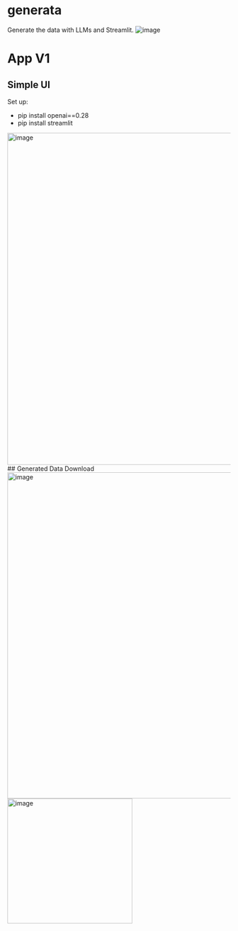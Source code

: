 # generata
Generate the data with LLMs and Streamlit.
![image](https://github.com/user-attachments/assets/76fc3afb-47f2-4b8d-a37e-018d0ec47254)


# App V1 
## Simple UI
Set up:
- pip install openai==0.28
- pip install streamlit 
<img width="749" alt="image" src="https://github.com/user-attachments/assets/bd763d9d-4ff0-4ef3-b77e-510e54d22dfe" />
## Generated Data Download
<img width="736" alt="image" src="https://github.com/user-attachments/assets/1cccfd59-7ec3-4812-96f4-4e78dd8d4757" />
<img width="282" alt="image" src="https://github.com/user-attachments/assets/b95d213a-7ff7-41a6-bc71-f1998ae34fbb" />






